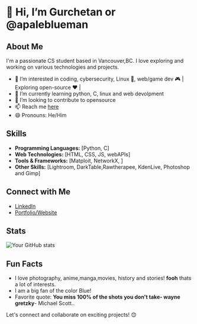 #  👋 Hi, I’m Gurchetan or @apaleblueman 

## About Me

I'm a passionate CS student based in Vancouver,BC. I love exploring and working on various technologies and projects.

- 👀 I’m interested in coding, cybersecurity, Linux 🐧, web/game dev 🎮 | Exploring open-source ❤️ |
- 🌱 I’m currently learning python, C, linux and web devolpment
- 💞️ I’m looking to contribute to opensource
- 📫 Reach me [here](https://www.linkedin.com/in/gurchetan-singh-9457322a8/)
- 😄 Pronouns: He/Him
## Skills

- **Programming Languages:** [Python, C]
- **Web Technologies:** [HTML, CSS, JS, webAPIs]
- **Tools & Frameworks:** [Matploit, NetworkX, ]
- **Other Skills:** [Lightroom, DarkTable,Rawtherapee, KdenLive, Photoshop and Gimp]

## Connect with Me

- [LinkedIn](https://www.linkedin.com/in/gurchetan-singh-9457322a8)
- [Portfolio/Website](https://apaleblueman.github.io/)

## Stats

![Your GitHub stats](https://github-readme-stats.vercel.app/api?username=apaleblueman&show_icons=true&theme=dark)

## Fun Facts

- I love photography, anime,manga,movies, history and stories! **fooh** thats a lot of interests.
- I am a big fan of the color Blue! 
- Favorite quote: **You miss 100% of the shots you don't take- wayne gretzky**- Michael Scott..

Let's connect and collaborate on exciting projects! 😊


